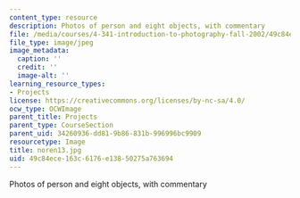 ```yaml
---
content_type: resource
description: Photos of person and eight objects, with commentary
file: /media/courses/4-341-introduction-to-photography-fall-2002/49c84ece163c6176e13850275a763694_noren13.jpg
file_type: image/jpeg
image_metadata:
  caption: ''
  credit: ''
  image-alt: ''
learning_resource_types:
- Projects
license: https://creativecommons.org/licenses/by-nc-sa/4.0/
ocw_type: OCWImage
parent_title: Projects
parent_type: CourseSection
parent_uid: 34260936-dd81-9b86-831b-996996bc9909
resourcetype: Image
title: noren13.jpg
uid: 49c84ece-163c-6176-e138-50275a763694
---
```

Photos of person and eight objects, with commentary